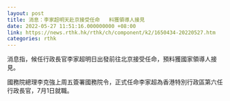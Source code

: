 ```yaml
---
layout: post
title: 消息：李家超明天赴京接受任命   料獲領導人接見
date: 2022-05-27 11:51:16.000000000 +08:00
link: https://news.rthk.hk/rthk/ch/component/k2/1650434-20220527.htm
categories: rthk
---
```


消息指，候任行政長官李家超明日出發前往北京接受任命，預料獲國家領導人接見。

國務院總理李克強上周五簽署國務院令，正式任命李家超為香港特別行政區第六任行政長官，7月1日就職。
